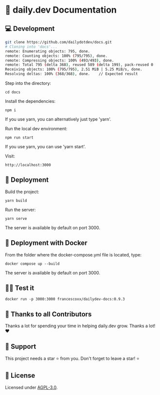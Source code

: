 # 📝 daily.dev Documentation

## 💻 Development

```sh
git clone https://github.com/dailydotdev/docs.git
# Cloning into 'docs'...
remote: Enumerating objects: 795, done.
remote: Counting objects: 100% (795/795), done.
remote: Compressing objects: 100% (493/493), done.
remote: Total 795 (delta 368), reused 589 (delta 199), pack-reused 0
Receiving objects: 100% (795/795), 2.51 MiB | 5.25 MiB/s, done.
Resolving deltas: 100% (368/368), done.    // Expected result
```

Step into the directory:
```
cd docs
```

Install the dependencies:
```
npm i 
```
If you use yarn, you can alternatively just type 'yarn'.

Run the local dev environment:
```
npm run start
```
If you use yarn, you can use 'yarn start'.

Visit:
```
http://localhost:3000
```

## 🚀 Deployment

Build the project:

```
yarn build
```
Run the server:

```
yarn serve
```
The server is available by default on port 3000.

## 🐳 Deployment with Docker

From the folder where the docker-compose.yml file is located, type:

```
docker compose up --build
```
The server is available by default on port 3000.

## 👨‍💻 Test it
```
docker run -p 3000:3000 francescoxx/dailydev-docs:0.9.3
```

## 🙏 Thanks to all Contributors
Thanks a lot for spending your time in helping daily.dev grow. Thanks a lot! ❤️

## 🤝 Support
This project needs a star ⭐️ from you. Don't forget to leave a star! ⭐️


## 📑 License
Licensed under [AGPL-3.0](https://github.com/dailydotdev/daily/blob/master/LICENSE).
